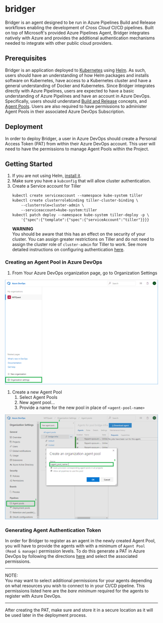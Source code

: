 # bridger
Bridger is an agent designed to be run in Azure Pipelines Build and Release workflows enabling
the development of _Cross Cloud_ CI/CD pipelines. Built on top of Microsoft's provided Azure
Pipelines Agent, Bridger integrates natively with Azure and provides the additional authentication
mechanisms needed to integrate with other public cloud providers.

## Prerequisites
Bridger is an application deployed to [Kubernetes](http://kubernetes.io) using [Helm](https://helm.sh).
As such, users should have an understanding of how Helm packages and installs software on Kubernetes,
have access to a Kubernetes cluster and have a general understanding of Docker and Kubernetes. Since
Bridger integrates directly with Azure Pipelines, users are expected to have a basic
understanding of Azure Pipelines and have an account in Azure DevOps. Specifically, users should understand
[Build and Release](https://docs.microsoft.com/en-us/azure/devops/pipelines/agents/agents)
concepts, and [Agent Pools](https://docs.microsoft.com/en-us/azure/devops/pipelines/agents/pools-queues).
Users are also required to have permissions to administer Agent Pools in their associated Azure DevOps
Subscription.

## Deployment
In order to deploy Bridger, a user in Azure DevOps should create a Personal Access Token (PAT)
from within their Azure DevOps account. This user will need to have the permissions to manage
Agent Pools within the Project.

## Getting Started
1. If you are not using Helm, [install it](https://github.com/helm/helm#install).
1. Make sure you have a `kubconfig` that will allow cluster authentication.
1. Create a Service account for Tiller
   ```
   kubectl create serviceaccount --namespace kube-system tiller
   kubectl create clusterrolebinding tiller-cluster-binding \
       --clusterrole=cluster-admin \
       --serviceaccount=kube-system:tiller
   kubectl patch deploy --namespace kube-system tiller-deploy -p \
       '{"spec":{"template":{"spec":{"serviceAccount":"tiller"}}}}
   ```
   **WARNING**  
   You should be aware that this has an effect on the security of your cluster. You can assign greater
   restrictions on Tiller and do not need to assign the cluster role of `cluster-admin` for Tiller to
   work. See more detailed instructions on configuring authentication
   [here](https://github.com/helm/helm/blob/master/docs/rbac.md).


### Creating an Agent Pool in Azure DevOps
1. From Your Azure DevOps organization page, go to Organization Settings  

![Organization Settings](./docs/_static/org_settings.png)

<a href="" id="creating_new_agent_pool"></a>
1. Create a new Agent Pool  
   1. Select Agent Pools
   1. New agent pool...
   1. Provide a name for the new pool in place of `<agent-pool-name>`

![Creating a new Agent Pool in Azure DevOps](./docs/_static/create_agent_pool.png)

<a href="" id="generating_agent_pat"></a>
### Generating Agent Authentication Token
In order for Bridger to register as an agent in the newly created Agent Pool, you will
have to provide the agents with with a minimum of `Agent Pool (Read & manage)` permission levels. To do
this generate a PAT in Azure DevOps by following the directions
[here](https://docs.microsoft.com/en-us/azure/devops/organizations/accounts/use-personal-access-tokens-to-authenticate?view=azure-devops#create-personal-access-tokens-to-authenticate-access)
and select the associated permissions.

-----

NOTE:  
You may want to select additional permissions for your agents depending on what resources you
wish to connect to in your CI/CD pipeline. This permissions listed here are the _bare minimum_ required
for the agents to register with Azure DevOps.

----

After creating the PAT, make sure and store it in a secure location as it will be used later in the
deployment process.
